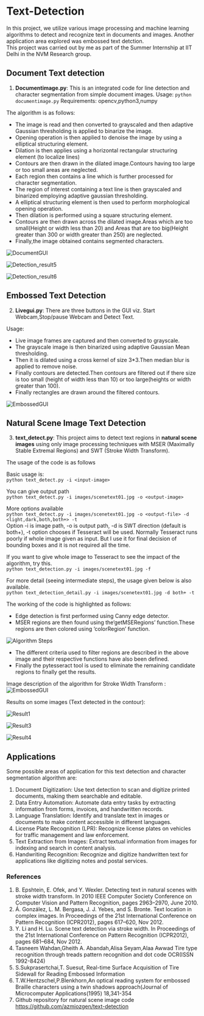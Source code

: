 # Text-Detection
In this project, we utilize various image processing and machine learning algorithms to detect and recognize text in documents and images. Another application area explored was embossed text detction.  
This project was carried out by me as part of the Summer Internship at IIT Delhi in the NVM Research group.

## Document Text detection

1. **Documentimage.py**: This is an integrated code for line detection and character segmentation from simple document images.
Usage: `python documentimage.py`
Requirements: opencv,python3,numpy

The algorithm is as follows:

* The image is read and then converted to grayscaled and then adaptive Gaussian thresholding is applied to binarize the image.
*	Opening operation is then applied to denoise the image by using a elliptical structuring element.
*	Dilation is then applies using a horizontal rectangular structuring element (to localize lines)
*	Contours are then drawn in the dilated image.Contours having too large or too small areas are neglected.
*	Each region then contains a line which is further processed for character segmentation.
*	The region of interest containing a text line is then grayscaled and binarized employing adaptive gaussian thresholding.
*	A elliptical structuring element is then used to perform morphological opening operation.
*	Then dilation is performed using a square structuring element.
*	Contours are then drawn across the dilated image.Areas which are too small(Height or width less than 20) and Areas that are too big(Height greater than 300 or width greater than 250) are neglected.
*	Finally,the image obtained contains segmented characters.

![DocumentGUI](https://github.com/chitransh1998/Text-Detection/blob/main/documentgui.png?raw=true)

![Detection_result5](https://github.com/chitransh1998/Text-Detection/blob/main/detection_result5.png?raw=true)

![Detection_result6](https://github.com/chitransh1998/Text-Detection/blob/main/detection_result6.png?raw=true)

## Embossed Text Detection

2. **Livegui.py**: There are three buttons in the GUI viz. Start Webcam,Stop/pause Webcam and Detect Text.

Usage:
*	Live image frames are captured and then converted to grayscale.
*	The grayscale image is then binarized using adaptive Gaussian Mean thresholding.
*	Then it is dilated using a cross kernel of size 3*3.Then median blur is applied to remove noise.
*	Finally contours are detected.Then contours are filtered out if there size is too small (height of width less than 10) or too large(heights or width greater than 100).
*	Finally rectangles are drawn around the filtered contours.

![EmbossedGUI](https://github.com/chitransh1998/Text-Detection/blob/main/embossedgui.png?raw=true)

## Natural Scene Image Text Detection

3. **text_detect.py**: This project aims to detect text regions in **natural scene images** using only image processing techniques with MSER (Maximally Stable Extremal Regions) and SWT (Stroke Width Transform). 

The usage of the code is as follows  

Basic usage is:  
`python text_detect.py -i <input-image>`  

You can give output path   
`python text_detect.py -i images/scenetext01.jpg -o <output-image>`  

More options available  
`python text_detect.py -i images/scenetext01.jpg -o <output-file> -d <light,dark,both,both+> -t`  
Option -i is image path, -o is output path, -d is SWT direction (default is both+), -t option chooses if Tesseract will be used. Normally Tesseract runs poorly if whole image given as input. But I use it for final decision of bounding boxes and it is not required all the time.  

If you want to give whole image to Tesseract to see the impact of the algorithm, try this.  
`python text_detection.py -i images/scenetext01.jpg -f`

For more detail (seeing intermediate steps), the usage given below is also available.  
`python text_detection_detail.py -i images/scenetext01.jpg -d both+ -t`


The working of the code is highlighted as follows:  
* Edge detection is first performed using Canny edge detector.
* MSER regions are then found using the‘getMSERegions’ function.These regions are then colored using ‘colorRegion’ function. 

![Algorithm Steps](https://github.com/chitransh1998/Text-Detection/blob/main/SWT_algo.png?raw=true)

* The different criteria used to filter regions are described in the above image and their respective functions have also been defined.
* Finally the pytesseract tool is used to eliminate the remaining candidate regions to finally get the results.
  
Image description of the algorithm for Stroke Width Transform :    
![EmbossedGUI](https://github.com/chitransh1998/Text-Detection/blob/main/SWT_algo_images.png?raw=true)  

Results on some images (Text detected in the contour):

![Result1](https://github.com/chitransh1998/Text-Detection/blob/main/detection_result.png?raw=true)

![Result3](https://github.com/chitransh1998/Text-Detection/blob/main/detection_results3.png?raw=true)

![Result4](https://github.com/chitransh1998/Text-Detection/blob/main/detection_results4.png?raw=true)

## Applications
Some possible areas of application for this text detection and character segmentation algorithm are:  

1. Document Digitization: Use text detection to scan and digitize printed documents, making them searchable and editable.
2. Data Entry Automation: Automate data entry tasks by extracting information from forms, invoices, and handwritten records.
3. Language Translation: Identify and translate text in images or documents to make content accessible in different languages.
4. License Plate Recognition (LPR): Recognize license plates on vehicles for traffic management and law enforcement.
5. Text Extraction from Images: Extract textual information from images for indexing and search in content analysis.
6. Handwriting Recognition: Recognize and digitize handwritten text for applications like digitizing notes and postal services.

### References

1.	B. Epshtein, E. Ofek, and Y. Wexler. Detecting text in natural scenes with stroke width transform. In 2010 IEEE Computer Society Conference on Computer Vision and Pattern Recognition, pages 2963–2970, June 2010.
2.	Á. González, L. M. Bergasa, J. J. Yebes, and S. Bronte. Text location in complex images. In Proceedings of the 21st International Conference on Pattern Recognition (ICPR2012), pages 617–620, Nov 2012.
3.	Y. Li and H. Lu. Scene text detection via stroke width. In Proceedings of the 21st International Conference on Pattern Recognition (ICPR2012), pages 681–684, Nov 2012.
4.	Tasneem Wahdan,Gheith A. Abandah,Alisa Seyam,Alaa Awwad Tire type recognition through treads pattern recognition and dot code OCR(ISSN 1992-8424)
5.	S.Sukprasertchai,T. Suesut, Real-time Surface Acquisition of Tire Sidewall for Reading Embossed Information
6.	T.W.Hentzschel,P.Blenkhorn,An optical reading system for embossed Braille characters using a twin shadows approach(Journal of Microcomputer Applications(1995) 18,341-354
7.	Github repository for natural scene image code https://github.com/azmiozgen/text-detection

